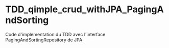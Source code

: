 # TDD_qimple_crud_withJPA_PagingAndSorting 

Code d'implementation du TDD avec l'interface PagingAndSortingRepository de JPA
